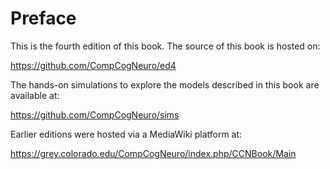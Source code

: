# Preface

This is the fourth edition of this book.  The source of this book is hosted on:

https://github.com/CompCogNeuro/ed4

The hands-on simulations to explore the models described in this book are available at:

https://github.com/CompCogNeuro/sims

Earlier editions were hosted via a MediaWiki platform at:

https://grey.colorado.edu/CompCogNeuro/index.php/CCNBook/Main


